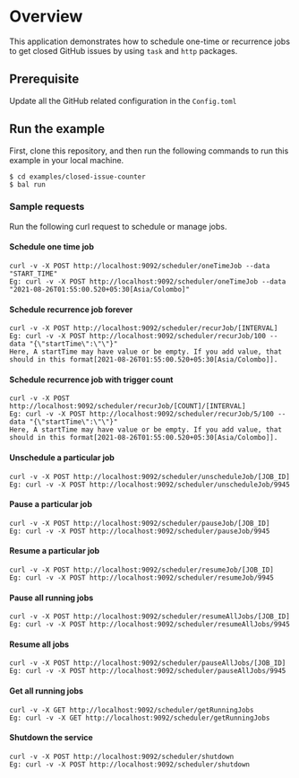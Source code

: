 # Overview

This application demonstrates how to schedule one-time or recurrence jobs to get closed GitHub issues by using `task` and `http` packages.

## Prerequisite

Update all the GitHub related configuration in the `Config.toml`

## Run the example
 
First, clone this repository, and then run the following commands to run this example in your local machine.
 
    $ cd examples/closed-issue-counter
    $ bal run
 

### Sample requests

Run the following curl request to schedule or manage jobs.

#### Schedule one time job
    curl -v -X POST http://localhost:9092/scheduler/oneTimeJob --data "START_TIME" 
    Eg: curl -v -X POST http://localhost:9092/scheduler/oneTimeJob --data "2021-08-26T01:55:00.520+05:30[Asia/Colombo]"

#### Schedule recurrence job forever
    curl -v -X POST http://localhost:9092/scheduler/recurJob/[INTERVAL]
    Eg: curl -v -X POST http://localhost:9092/scheduler/recurJob/100 --data "{\"startTime\":\"\"}" 
    Here, A startTime may have value or be empty. If you add value, that should in this format[2021-08-26T01:55:00.520+05:30[Asia/Colombo]].

#### Schedule recurrence job with trigger count
    curl -v -X POST http://localhost:9092/scheduler/recurJob/[COUNT]/[INTERVAL]
    Eg: curl -v -X POST http://localhost:9092/scheduler/recurJob/5/100 --data "{\"startTime\":\"\"}" 
    Here, A startTime may have value or be empty. If you add value, that should in this format[2021-08-26T01:55:00.520+05:30[Asia/Colombo]].

#### Unschedule a particular job
    curl -v -X POST http://localhost:9092/scheduler/unscheduleJob/[JOB_ID]
    Eg: curl -v -X POST http://localhost:9092/scheduler/unscheduleJob/9945

#### Pause a particular job
    curl -v -X POST http://localhost:9092/scheduler/pauseJob/[JOB_ID]
    Eg: curl -v -X POST http://localhost:9092/scheduler/pauseJob/9945

#### Resume a particular job
    curl -v -X POST http://localhost:9092/scheduler/resumeJob/[JOB_ID]
    Eg: curl -v -X POST http://localhost:9092/scheduler/resumeJob/9945

#### Pause all running jobs
    curl -v -X POST http://localhost:9092/scheduler/resumeAllJobs/[JOB_ID]
    Eg: curl -v -X POST http://localhost:9092/scheduler/resumeAllJobs/9945

#### Resume all jobs
    curl -v -X POST http://localhost:9092/scheduler/pauseAllJobs/[JOB_ID]
    Eg: curl -v -X POST http://localhost:9092/scheduler/pauseAllJobs/9945

#### Get all running jobs
    curl -v -X GET http://localhost:9092/scheduler/getRunningJobs 
    Eg: curl -v -X GET http://localhost:9092/scheduler/getRunningJobs

#### Shutdown the service
    curl -v -X POST http://localhost:9092/scheduler/shutdown
    Eg: curl -v -X POST http://localhost:9092/scheduler/shutdown
